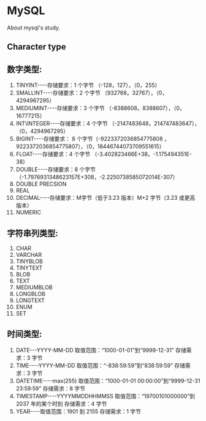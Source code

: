 # MySQL
About mysql's study.

## Character type

数字类型:
-------------------
1. TINYINT----存储要求：1 个字节 （-128，127），（0，255）
2. SMALLINT----存储要求：2 个字节 （932768，32767），（0，4294967295）
3. MEDIUMINT----存储要求：3 个字节  （-8388608，8388607），（0，16777215）
4. INT\INTEGER----存储要求：4 个字节 （-2147483648，214747483647），（0，4294967295）
5. BIGINT----存储要求： 8 个字节（-9223372036854775808 ，9223372036854775807），（0，18446744073709551615）
6. FLOAT----存储要求：4 个字节 （-3.402823466E+38，-1.175494351E-38）
7. DOUBLE----存储要求：8 个字节 （-1.7976931348623157E+308，-2.2250738585072014E-307）
8. DOUBLE PRECSION
9. REAL
10. DECIMAL----存储要求：M字节（低于3.23 版本）M+2 字节（3.23 或更高版本） 
11. NUMERIC

字符串列类型:
-------------------
1. CHAR
2. VARCHAR
3. TINYBLOB
4. TINYTEXT
5. BLOB
6. TEXT
7. MEDIUMBLOB
8. LONGBLOB
9. LONGTEXT
10. ENUM
11. SET

时间类型:
-------------------
1. DATE---YYYY-MM-DD 取值范围：“1000-01-01”到“9999-12-31” 存储需求：3 字节 
2. TIME----YYYY-MM-DD 取值范围：“-838:59:59”到“838:59:59” 存储需求：3 字节 
3. DATETIME----max(255) 取值范围：“1000-01-01 00:00:00”到“9999-12-31 23:59:59” 存储需求：8 字节 
4. TIMESTAMP----YYYYMMDDHHMMSS 取值范围：“19700101000000”到 2037 年的某个时刻 存储需求：4 字节 
5. YEAR----取值范围：1901 到 2155 存储需求：1 字节 
